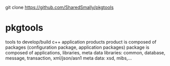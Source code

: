 git clone https://github.com/SharedSmally/pkgtools

pkgtools
========
tools to develop/build c++ application products
product is composed of packages (configuration package, application packages)
package is composed of applications, libraries, meta data
   libraries: common, database, message, transaction, xml/json/asn1
   meta data: xsd, mibs,...


